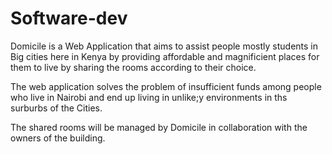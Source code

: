 # Software-dev
Domicile is a Web Application that aims to assist people mostly students in Big cities here in Kenya by providing affordable and magnificient places for them to live by sharing the rooms according to their choice.

The web application solves the problem of insufficient funds among people who live in Nairobi and end up living in unlike;y environments in ths surburbs of the Cities.

The shared rooms will be managed by Domicile in collaboration with the owners of the building.
